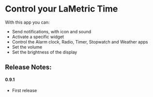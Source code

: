 # Control your LaMetric Time

With this app you can:

- Send notifications, with icon and sound
- Activate a specific widget
- Control the Alarm clock, Radio, Timer, Stopwatch and Weather apps
- Set the volume
- Set the brightness of the display


## Release Notes:

#### 0.9.1

- First release
